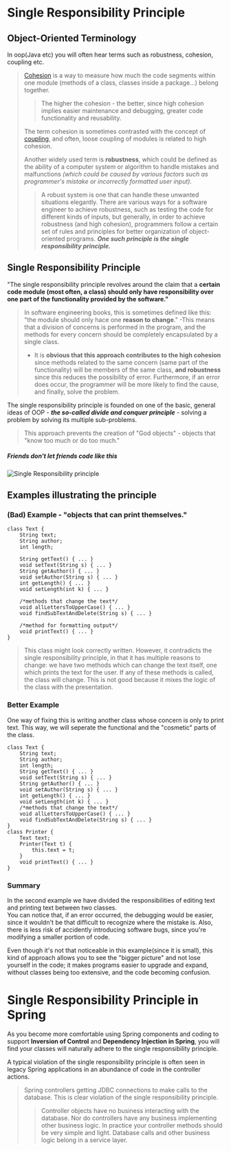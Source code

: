 # Single Responsibility Principle

## Object-Oriented Terminology

In oop(Java etc) you will often hear terms such as robustness, cohesion, coupling etc.

> [Cohesion](https://en.wikipedia.org/wiki/Cohesion_%28computer_science%29) is a way to measure how much the code segments within one module (methods of a class, classes inside a package...) belong together.
>
> > The higher the cohesion - the better, since high cohesion implies easier maintenance and debugging, greater code functionality and reusability.
>
> The term cohesion is sometimes contrasted with the concept of [coupling](<(https://en.wikipedia.org/wiki/Coupling_%28computer_programming%29)>), and often, loose coupling of modules is related to high cohesion.
>
> Another widely used term is **robustness**, which could be defined as the ability of a computer system or algorithm to handle mistakes and malfunctions _(which could be caused by various factors such as programmer's mistake or incorrectly formatted user input)._
>
> > A robust system is one that can handle these unwanted situations elegantly. There are various ways for a software engineer to achieve robustness, such as testing the code for different kinds of inputs, but generally, in order to achieve robustness (and high cohesion), programmers follow a certain set of rules and principles for better organization of object-oriented programs. **_One such principle is the single responsibility principle._**

## Single Responsibility Principle

"The single responsibility principle revolves around the claim that a **certain code module (most often, a class) should only have responsibility over one part of the functionality provided by the software."**

> In software engineering books, this is sometimes defined like this: "the module should only hace one **reason to change**."
> -This means that a division of concerns is performed in the program, and the methods for every concern should be completely encapsulated by a single class.
>
> - It is **obvious that this approach contributes to the high cohesion** since methods related to the same concern (same part of the functionality) will be members of the same class, **and robustness** since this reduces the possibility of error.
>   Furthermore, if an error does occur, the programmer will be more likely to find the cause, and finally, solve the problem.

The single responsibility principle is founded on one of the basic, general ideas of OOP - **_the so-called divide and conquer principle_** - solving a problem by solving its multiple sub-problems.

> This approach prevents the creation of "God objects" - objects that "know too much or do too much."

##### Friends don't let friends code like this

![Single Responsibility principle](https://springframework.guru/wp-content/uploads/2015/04/srp1.jpg)

## Examples illustrating the principle

### (Bad) Example - "objects that can print themselves."

    class Text {
        String text;
        String author;
        int length;

        String getText() { ... }
        void setText(String s) { ... }
        String getAuthor() { ... }
        void setAuthor(String s) { ... }
        int getLength() { ... }
        void setLength(int k) { ... }

        /*methods that change the text*/
        void allLettersToUpperCase() { ... }
        void findSubTextAndDelete(String s) { ... }

        /*method for formatting output*/
        void printText() { ... }
    }

> This class might look correctly written. However, it contradicts the single responsibility principle, in that it has multiple reasons to change: we have two methods which can change the text itself, one which prints the text for the user. If any of these methods is called, the class will change. This is not good because it mixes the logic of the class with the presentation.

### Better Example

One way of fixing this is writing another class whose concern is only to print text. This way, we will seperate the functional and the "cosmetic" parts of the class.

    class Text {
        String text;
        String author;
        int length;
        String getText() { ... }
        void setText(String s) { ... }
        String getAuthor() { ... }
        void setAuthor(String s) { ... }
        int getLength() { ... }
        void setLength(int k) { ... }
        /*methods that change the text*/
        void allLettersToUpperCase() { ... }
        void findSubTextAndDelete(String s) { ... }
    }
    class Printer {
        Text text;
        Printer(Text t) {
            this.text = t;
        }
        void printText() { ... }
    }

### Summary

In the second example we have divided the responsibilities of editing text and printing text between two classes.  
You can notice that, if an error occurred, the debugging would be easier, since it wouldn't be that difficult to recognize where the mistake is. Also, there is less risk of accidently introducing software bugs, since you're modifying a smaller portion of code.

Even though it's not that noticeable in this example(since it is small), this kind of approach allows you to see the "bigger picture" and not lose yourself in the code; it makes programs easier to upgrade and expand, without classes being too extensive, and the code becoming confusion.

# Single Responsibility Principle in Spring

As you become more comfortable using Spring components and coding to support **Inversion of Control** and **Dependency Injection in Spring**, you will find your classes will naturally adhere to the single responsibility principle.

A typical violation of the single responsibility principle is often seen in legacy Spring applications in an abundance of code in the controller actions.

> Spring controllers getting JDBC connections to make calls to the database. This is clear violation of the single responsibility principle.
>
> > Controller objects have no business interacting with the database. Nor do controllers have any business implementing other business logic. In practice your controller methods should be very simple and light. Database calls and other business logic belong in a service layer.
